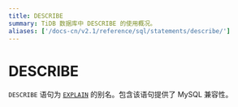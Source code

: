 ```yaml
---
title: DESCRIBE
summary: TiDB 数据库中 DESCRIBE 的使用概况。
aliases: ['/docs-cn/v2.1/reference/sql/statements/describe/']
---
```


# DESCRIBE

`DESCRIBE` 语句为 [`EXPLAIN`](/sql-statements/sql-statement-explain.md) 的别名。包含该语句提供了 MySQL 兼容性。